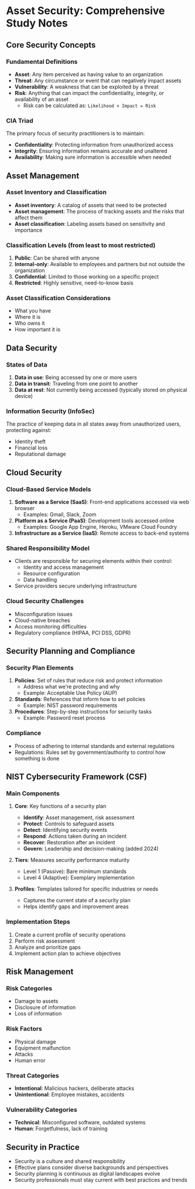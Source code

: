 # Asset Security: Comprehensive Study Notes

## Core Security Concepts

### Fundamental Definitions
- **Asset**: Any item perceived as having value to an organization
- **Threat**: Any circumstance or event that can negatively impact assets
- **Vulnerability**: A weakness that can be exploited by a threat
- **Risk**: Anything that can impact the confidentiality, integrity, or availability of an asset
  - Risk can be calculated as: `Likelihood × Impact = Risk`

### CIA Triad
The primary focus of security practitioners is to maintain:
- **Confidentiality**: Protecting information from unauthorized access
- **Integrity**: Ensuring information remains accurate and unaltered
- **Availability**: Making sure information is accessible when needed

## Asset Management

### Asset Inventory and Classification
- **Asset inventory**: A catalog of assets that need to be protected
- **Asset management**: The process of tracking assets and the risks that affect them
- **Asset classification**: Labeling assets based on sensitivity and importance

### Classification Levels (from least to most restricted)
1. **Public**: Can be shared with anyone
2. **Internal-only**: Available to employees and partners but not outside the organization
3. **Confidential**: Limited to those working on a specific project
4. **Restricted**: Highly sensitive, need-to-know basis

### Asset Classification Considerations
- What you have
- Where it is
- Who owns it
- How important it is

## Data Security

### States of Data
1. **Data in use**: Being accessed by one or more users
2. **Data in transit**: Traveling from one point to another
3. **Data at rest**: Not currently being accessed (typically stored on physical device)

### Information Security (InfoSec)
The practice of keeping data in all states away from unauthorized users, protecting against:
- Identity theft
- Financial loss
- Reputational damage

## Cloud Security

### Cloud-Based Service Models
1. **Software as a Service (SaaS)**: Front-end applications accessed via web browser
   - Examples: Gmail, Slack, Zoom
2. **Platform as a Service (PaaS)**: Development tools accessed online
   - Examples: Google App Engine, Heroku, VMware Cloud Foundry
3. **Infrastructure as a Service (IaaS)**: Remote access to back-end systems

### Shared Responsibility Model
- Clients are responsible for securing elements within their control:
  - Identity and access management
  - Resource configuration
  - Data handling
- Service providers secure underlying infrastructure

### Cloud Security Challenges
- Misconfiguration issues
- Cloud-native breaches
- Access monitoring difficulties
- Regulatory compliance (HIPAA, PCI DSS, GDPR)

## Security Planning and Compliance

### Security Plan Elements
1. **Policies**: Set of rules that reduce risk and protect information
   - Address what we're protecting and why
   - Example: Acceptable Use Policy (AUP)
2. **Standards**: References that inform how to set policies
   - Example: NIST password requirements
3. **Procedures**: Step-by-step instructions for security tasks
   - Example: Password reset process

### Compliance
- Process of adhering to internal standards and external regulations
- Regulations: Rules set by government/authority to control how something is done

## NIST Cybersecurity Framework (CSF)

### Main Components
1. **Core**: Key functions of a security plan
   - **Identify**: Asset management, risk assessment
   - **Protect**: Controls to safeguard assets
   - **Detect**: Identifying security events
   - **Respond**: Actions taken during an incident
   - **Recover**: Restoration after an incident
   - **Govern**: Leadership and decision-making (added 2024)

2. **Tiers**: Measures security performance maturity
   - Level 1 (Passive): Bare minimum standards
   - Level 4 (Adaptive): Exemplary implementation

3. **Profiles**: Templates tailored for specific industries or needs
   - Captures the current state of a security plan
   - Helps identify gaps and improvement areas

### Implementation Steps
1. Create a current profile of security operations
2. Perform risk assessment
3. Analyze and prioritize gaps
4. Implement action plan to achieve objectives

## Risk Management

### Risk Categories
- Damage to assets
- Disclosure of information
- Loss of information

### Risk Factors
- Physical damage
- Equipment malfunction
- Attacks
- Human error

### Threat Categories
- **Intentional**: Malicious hackers, deliberate attacks
- **Unintentional**: Employee mistakes, accidents

### Vulnerability Categories
- **Technical**: Misconfigured software, outdated systems
- **Human**: Forgetfulness, lack of training

## Security in Practice
- Security is a culture and shared responsibility
- Effective plans consider diverse backgrounds and perspectives
- Security planning is continuous as digital landscapes evolve
- Security professionals must stay current with best practices and trends
